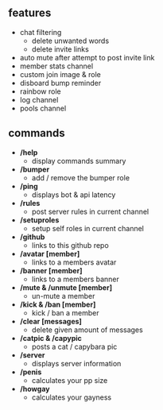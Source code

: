 ## features

- chat filtering
  - delete unwanted words
  - delete invite links
- auto mute after attempt to post invite link
- member stats channel
- custom join image & role
- disboard bump reminder
- rainbow role
- log channel
- pools channel

## commands

- **/help**
  - display commands summary
- **/bumper**
  - add / remove the bumper role
- **/ping**
  - displays bot & api latency
- **/rules**
  - post server rules in current channel
- **/setuproles**
  - setup self roles in current channel
- **/github**
  - links to this github repo
- **/avatar [member]**
  - links to a members avatar
- **/banner [member]**
  - links to a members banner
- **/mute & /unmute [member]**
  - un-mute a member
- **/kick & /ban [member]**
  - kick / ban a member
- **/clear [messages]**
  - delete given amount of messages
- **/catpic & /capypic**
  - posts a cat / capybara pic
- **/server**
  - displays server information
- **/penis**
  - calculates your pp size
- **/howgay**
  - calculates your gayness

